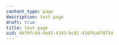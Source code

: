 ```yaml
---
content_type: page
description: test page
draft: true
title: test page
uid: 46f9fc44-4e42-4143-bc81-418f6a0f8754
---
```

